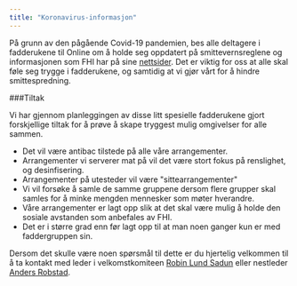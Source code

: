 ```yaml
---
title: "Koronavirus-informasjon"
---
```


På grunn av den pågående Covid-19 pandemien, bes alle deltagere i fadderukene til Online om å holde seg oppdatert på smittevernsreglene og informasjonen som FHI har på sine [nettsider](https://www.fhi.no/nettpub/coronavirus/fakta/avstand-karantene-og-isolering/). Det er viktig for oss at alle skal føle seg trygge i fadderukene, og samtidig at vi gjør vårt for å hindre smittespredning. 

###Tiltak

Vi har gjennom planleggingen av disse litt spesielle fadderukene gjort forskjellige tiltak for å prøve å skape tryggest mulig omgivelser for alle sammen.

- Det vil være antibac tilstede på alle våre arrangementer.
- Arrangementer vi serverer mat på vil det være stort fokus på renslighet, og desinfisering. 
- Arrangementer på utesteder vil være "sittearrangementer"
- Vi vil forsøke å samle de samme gruppene dersom flere grupper skal samles for å minke mengden mennesker som møter hverandre.
- Våre arrangementer er lagt opp slik at det skal være mulig å holde den sosiale avstanden som anbefales av FHI.
- Det er i større grad enn før lagt opp til at man noen ganger kun er med faddergruppen sin.


Dersom det skulle være noen spørsmål til dette er du hjertelig velkommen til å ta kontakt med leder i velkomstkomiteen [Robin Lund Sadun](https://online.ntnu.no/profile/view/robin/) eller nestleder [Anders Robstad](https://online.ntnu.no/profile/view/andersr/).